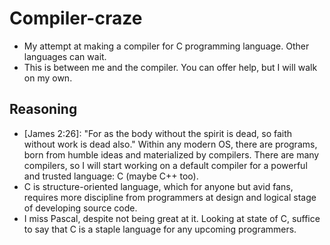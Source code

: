 # Compiler-craze

- My attempt at making a compiler for C programming language. Other languages can wait.
- This is between me and the compiler. You can offer help, but I will walk on my own.

## Reasoning

- [James 2:26]: "For as the body without the spirit is dead, so faith without work is dead also." Within any modern OS, there are programs, born from humble ideas and materialized by compilers. There are many compilers, so I will start working on a default compiler for a powerful and trusted language: C (maybe C++ too).
- C is structure-oriented language, which for anyone but avid fans, requires more discipline from programmers at design and logical stage of developing source code.
- I miss Pascal, despite not being great at it. Looking at state of C, suffice to say that C is a staple language for any upcoming programmers.
